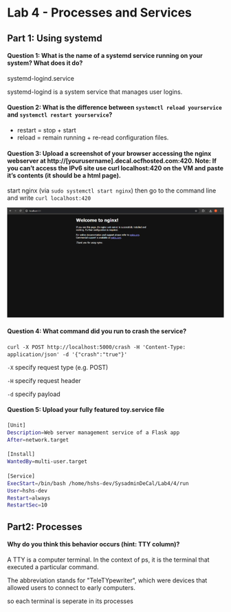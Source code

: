 # Lab 4 - Processes and Services

## Part 1: Using systemd

#### Question 1: What is the name of a systemd service running on your system? What does it do?

systemd-logind.service

systemd-logind is a system service that manages user logins. 

#### Question 2: What is the difference between `systemctl reload yourservice` and `systemctl restart yourservice`?

- restart = stop + start
- reload = remain running + re-read configuration files.

#### Question 3: Upload a screenshot of your browser accessing the nginx webserver at http://[yourusername].decal.ocfhosted.com:420. Note: If you can’t access the IPv6 site use curl localhost:420 on the VM and paste it’s contents (it should be a html page).

start nginx (via `sudo systemctl start nginx`) then go to the command line and write `curl localhost:420`

![nginx site](screenshot.png)

#### Question 4: What command did you run to crash the service?

`curl -X POST http://localhost:5000/crash -H 'Content-Type: application/json' -d '{"crash":"true"}'`

`-X` specify request type (e.g. POST)

`-H` specify request header

`-d` specify payload

#### Question 5: Upload your fully featured toy.service file

```bash
[Unit]
Description=Web server management service of a Flask app
After=network.target

[Install]
WantedBy=multi-user.target

[Service]
ExecStart=/bin/bash /home/hshs-dev/SysadminDeCal/Lab4/4/run
User=hshs-dev
Restart=always
RestartSec=10
```

## Part2: Processes

#### Why do you think this behavior occurs (hint: TTY column)?

A TTY is a computer terminal. In the context of ps, it is the terminal that executed a particular command.

The abbreviation stands for "TeleTYpewriter", which were devices that allowed users to connect to early computers.

so each terminal is seperate in its processes